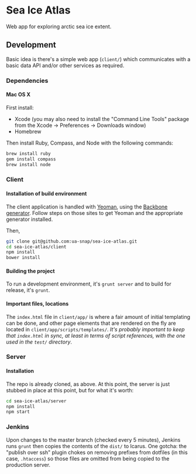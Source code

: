 # Sea Ice Atlas

Web app for exploring arctic sea ice extent.

## Development

Basic idea is there's a simple web app (```client/```) which communicates with a basic data API and/or other services as required.

### Dependencies

#### Mac OS X

First install:

* Xcode (you may also need to install the "Command Line Tools" package from the Xcode -> Preferences -> Downloads window)
* Homebrew

Then install Ruby, Compass, and Node with the following commands:

```bash
brew install ruby
gem install compass
brew install node
```

### Client

#### Installation of build environment

The client application is handled with [Yeoman](http://yeoman.io/), using the [Backbone generator](https://github.com/yeoman/generator-backbone).  Follow steps on those sites to get Yeoman and the appropriate generator installed.

Then,

```bash
git clone git@github.com:ua-snap/sea-ice-atlas.git
cd sea-ice-atlas/client
npm install
bower install
```

#### Building the project

To run a development environment, it's ```grunt server``` and to build for release, it's ```grunt```.

#### Important files, locations

The ```index.html``` file in ```client/app/``` is where a fair amount of initial templating can be done, and other page elements that are rendered on the fly are located in ```client/app/scripts/templates/```.  *It's probably important to keep that ```index.html``` in sync, at least in terms of script references, with the one used in the ```test/``` directory*.

### Server

#### Installation

The repo is already cloned, as above.  At this point, the server is just stubbed in place at this point, but for what it's worth:

```bash
cd sea-ice-atlas/server
npm install
npm start
```

### Jenkins

Upon changes to the master branch (checked every 5 minutes), Jenkins runs ```grunt``` then copies the contents of the ```dist/``` to Icarus.  One gotcha: the "publish over ssh" plugin chokes on removing prefixes from dotfiles (in this case, ```.htaccess```) so those files are omitted from being copied to the production server.
